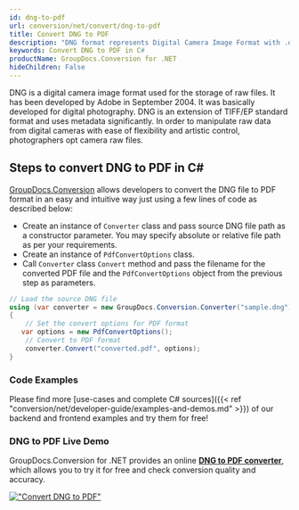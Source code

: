 ```yaml
---
id: dng-to-pdf
url: conversion/net/convert/dng-to-pdf
title: Convert DNG to PDF
description: "DNG format represents Digital Camera Image Format with .dng extension. Learn how to convert DNG to PDF file programmatically in C# language using GroupDocs.Conversion for .NET library."
keywords: Convert DNG to PDF in C#
productName: GroupDocs.Conversion for .NET
hideChildren: False
---
```


DNG is a digital camera image format used for the storage of raw files. It has been developed by Adobe in September 2004. It was basically developed for digital photography. DNG is an extension of TIFF/EP standard format and uses metadata significantly. In order to manipulate raw data from digital cameras with ease of flexibility and artistic control, photographers opt camera raw files.

## Steps to convert DNG to PDF in C#

[GroupDocs.Conversion](https://products.groupdocs.com/conversion/net) allows developers to convert the DNG file to PDF format in an easy and intuitive way just using a few lines of code as described below:

* Create an instance of `Converter` class and pass source DNG file path as a constructor parameter. You may specify absolute or relative file path as per your requirements. 
* Create an instance of `PdfConvertOptions` class.
* Call `Converter` class `Convert` method and pass the filename for the converted PDF file and the `PdfConvertOptions` object from the previous step as parameters.

```csharp
// Load the source DNG file
using (var converter = new GroupDocs.Conversion.Converter("sample.dng"))
{
    // Set the convert options for PDF format
   var options = new PdfConvertOptions();
    // Convert to PDF format
    converter.Convert("converted.pdf", options);
}
```

### Code Examples

Please find more [use-cases and complete C# sources]({{< ref "conversion/net/developer-guide/examples-and-demos.md" >}}) of our backend and frontend examples and try them for free!

### DNG to PDF Live Demo

GroupDocs.Conversion for .NET provides an online [**DNG to PDF converter**](https://products.groupdocs.app/conversion/dng-to-pdf), which allows you to try it for free and check conversion quality and accuracy.

[!["Convert DNG to PDF"](conversion/net/images/convert-to-pdf/convert-dng-to-pdf.png)](https://products.groupdocs.app/conversion/dng-to-pdf)